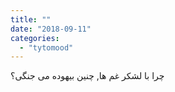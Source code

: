 ```yaml
---
title: ""
date: "2018-09-11"
categories: 
  - "tytomood"
---
```


‏چرا با لشکر غم ها, چنین بیهوده می جنگی؟
